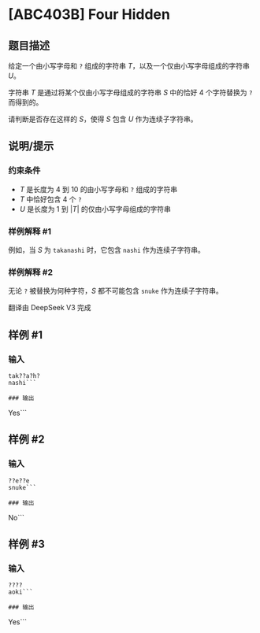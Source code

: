 # [ABC403B] Four Hidden

## 题目描述

[problemUrl]: https://atcoder.jp/contests/abc403/tasks/abc403_b

给定一个由小写字母和 `?` 组成的字符串 $T$，以及一个仅由小写字母组成的字符串 $U$。

字符串 $T$ 是通过将某个仅由小写字母组成的字符串 $S$ 中的恰好 $4$ 个字符替换为 `?` 而得到的。

请判断是否存在这样的 $S$，使得 $S$ 包含 $U$ 作为连续子字符串。

## 说明/提示

### 约束条件

- $T$ 是长度为 $4$ 到 $10$ 的由小写字母和 `?` 组成的字符串
- $T$ 中恰好包含 $4$ 个 `?`
- $U$ 是长度为 $1$ 到 $|T|$ 的仅由小写字母组成的字符串

### 样例解释 #1

例如，当 $S$ 为 `takanashi` 时，它包含 `nashi` 作为连续子字符串。

### 样例解释 #2

无论 `?` 被替换为何种字符，$S$ 都不可能包含 `snuke` 作为连续子字符串。

翻译由 DeepSeek V3 完成

## 样例 #1

### 输入

```
tak??a?h?
nashi```

### 输出

```
Yes```

## 样例 #2

### 输入

```
??e??e
snuke```

### 输出

```
No```

## 样例 #3

### 输入

```
????
aoki```

### 输出

```
Yes```

